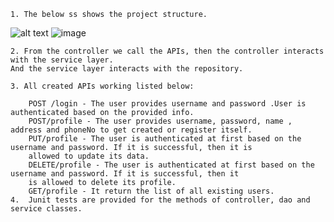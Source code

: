	1. The below ss shows the project structure.
   ![alt text](https://drive.google.com/file/d/192VHQRo6ngG_GcPu5dNYC18-maTNaZGl/view?usp=drive_link)
   ![image](https://github.com/suryanka/UserManagementSystem/assets/120125240/dc0cc169-f6e4-485d-ac3f-9f4bc286f3c3)

	2. From the controller we call the APIs, then the controller interacts with the service layer.
	And the service layer interacts with the repository.
	
	3. All created APIs working listed below:

        POST /login - The user provides username and password .User is authenticated based on the provided info.
        POST/profile - The user provides username, password, name , address and phoneNo to get created or register itself.
        PUT/profile - The user is authenticated at first based on the username and password. If it is successful, then it is 
        allowed to update its data. 
        DELETE/profile - The user is authenticated at first based on the username and password. If it is successful, then it 
        is allowed to delete its profile.
        GET/profile - It return the list of all existing users.
    4.  Junit tests are provided for the methods of controller, dao and service classes.
        
 
